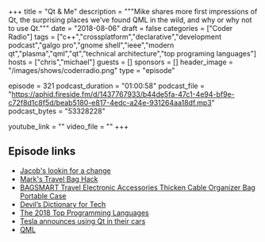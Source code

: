 +++
title = "Qt & Me"
description = """Mike shares more first impressions of Qt, the surprising places we’ve found QML in the wild, and why or why not to use Qt."""
date = "2018-08-06"
draft = false
categories = ["Coder Radio"]
tags = ["c++","crossplatform","declarative","development podcast","galgo pro","gnome shell","ieee","modern qt","plasma","qml","qt","technical architecture","top programing languages"]
hosts = ["chris","michael"]
guests = []
sponsors = []
header_image = "/images/shows/coderradio.png"
type = "episode"

episode = 321
podcast_duration = "01:00:58"
podcast_file = "https://aphid.fireside.fm/d/1437767933/b44de5fa-47c1-4e94-bf9e-c72f8d1c8f5d/beab5180-e817-4edc-a24e-931264aa18df.mp3"
podcast_bytes = "53328228"

youtube_link = ""
video_file = ""
+++

## Episode links

  * [Jacob's lookin for a change](https://pastebin.com/UpaJryqA "Jacob's lookin for a change")
  * [Mark's Travel Bag Hack](https://pastebin.com/er5ZfqDr "Mark's Travel Bag Hack")
  * [BAGSMART Travel Electronic Accessories Thicken Cable Organizer Bag Portable Case](https://www.amazon.com/BAGSMART-Electronic-Accessories-Organizer-Portable/dp/B01LZJ042Y "BAGSMART Travel Electronic Accessories Thicken Cable Organizer Bag Portable Case")
  * [Devil’s Dictionary for Tech](https://vector623.github.io/humor/2018/06/25/devils-dictionary.html "Devil’s Dictionary for Tech")
  * [The 2018 Top Programming Languages](https://spectrum.ieee.org/at-work/innovation/the-2018-top-programming-languages "The 2018 Top Programming Languages")
  * [Tesla announces using Qt in their cars](https://twitter.com/qtproject/status/998902009922285568 "Tesla announces using Qt in their cars")
  * [QML](https://en.wikipedia.org/wiki/QML "QML")

